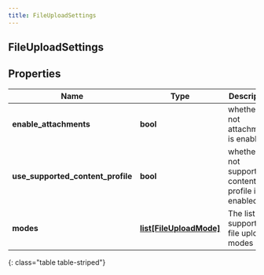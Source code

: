 ```yaml
---
title: FileUploadSettings
---
```

## FileUploadSettings

## Properties

|Name | Type | Description | Notes|
|------------ | ------------- | ------------- | -------------|
| **enable_attachments** | **bool** | whether or not attachments is enabled | [optional] |
| **use_supported_content_profile** | **bool** | whether or not supported content profile is enabled | [optional] |
| **modes** | [**list[FileUploadMode]**](FileUploadMode.html) | The list of supported file upload modes | [optional] |
{: class="table table-striped"}


